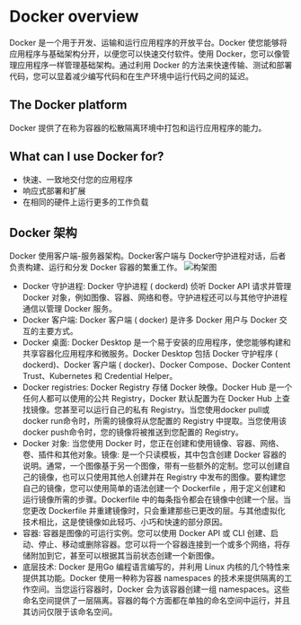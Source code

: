 # Docker overview
Docker 是一个用于开发、运输和运行应用程序的开放平台。Docker 使您能够将应用程序与基础架构分开，以便您可以快速交付软件。使用 Docker，您可以像管理应用程序一样管理基础架构。通过利用 Docker 的方法来快速传输、测试和部署代码，您可以显着减少编写代码和在生产环境中运行代码之间的延迟。
## The Docker platform
Docker 提供了在称为容器的松散隔离环境中打包和运行应用程序的能力。
## What can I use Docker for?
* 快速、一致地交付您的应用程序
* 响应式部署和扩展
* 在相同的硬件上运行更多的工作负载
## Docker 架构
Docker 使用客户端-服务器架构。Docker客户端与 Docker守护进程对话，后者负责构建、运行和分发 Docker 容器的繁重工作。
![构架图](../images/architecture.svg)
* Docker 守护进程: Docker 守护进程 ( dockerd) 侦听 Docker API 请求并管理 Docker 对象，例如图像、容器、网络和卷。守护进程还可以与其他守护进程通信以管理 Docker 服务。
* Docker 客户端: Docker 客户端 ( docker) 是许多 Docker 用户与 Docker 交互的主要方式。
* Docker 桌面: Docker Desktop 是一个易于安装的应用程序，使您能够构建和共享容器化应用程序和微服务。Docker Desktop 包括 Docker 守护程序 ( dockerd)、Docker 客户端 ( docker)、Docker Compose、Docker Content Trust、Kubernetes 和 Credential Helper。
* Docker registries: Docker Registry 存储 Docker 映像。Docker Hub 是一个任何人都可以使用的公共 Registry，Docker 默认配置为在 Docker Hub 上查找镜像。您甚至可以运行自己的私有 Registry。当您使用docker pull或docker run命令时，所需的镜像将从您配置的 Registry 中提取。当您使用该docker push命令时，您的镜像将被推送到您配置的 Registry。
* Docker 对象: 当您使用 Docker 时，您正在创建和使用镜像、容器、网络、卷、插件和其他对象。镜像: 是一个只读模板，其中包含创建 Docker 容器的说明。通常，一个图像基于另一个图像，带有一些额外的定制。您可以创建自己的镜像，也可以只使用其他人创建并在 Registry 中发布的图像。要构建您自己的镜像，您可以使用简单的语法创建一个 Dockerfile ，用于定义创建和运行镜像所需的步骤。Dockerfile 中的每条指令都会在镜像中创建一个层。当您更改 Dockerfile 并重建镜像时，只会重建那些已更改的层。与其他虚拟化技术相比，这是使镜像如此轻巧、小巧和快速的部分原因。
* 容器: 容器是图像的可运行实例。您可以使用 Docker API 或 CLI 创建、启动、停止、移动或删除容器。您可以将一个容器连接到一个或多个网络，将存储附加到它，甚至可以根据其当前状态创建一个新图像。
* 底层技术: Docker 是用Go 编程语言编写的，并利用 Linux 内核的几个特性来提供其功能。Docker 使用一种称为容器 namespaces 的技术来提供隔离的工作空间。当您运行容器时，Docker 会为该容器创建一组 namespaces。这些命名空间提供了一层隔离。容器的每个方面都在单独的命名空间中运行，并且其访问仅限于该命名空间。
